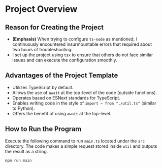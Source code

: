 # Project Overview

## Reason for Creating the Project
- **(Emphasis)** When trying to configure `ts-node` as mentioned, I continuously encountered insurmountable errors that required about two hours of troubleshooting.
- I set up the project using `tsx` to ensure that others do not face similar issues and can execute the configuration smoothly.

## Advantages of the Project Template
- Utilizes TypeScript by default.
- Allows the use of `await` at the top-level of the code (outside functions).
- Operates based on ESNext standards for TypeScript.
- Enables writing code in the style of `import ~ from "./util.ts"` (similar to Python).
- Offers the benefit of using `await` at the top-level.

## How to Run the Program
Execute the following command to run `main.ts` located under the `src` directory. The code makes a simple request stored inside `util` and outputs the result as a string.
```bash
npm run main
